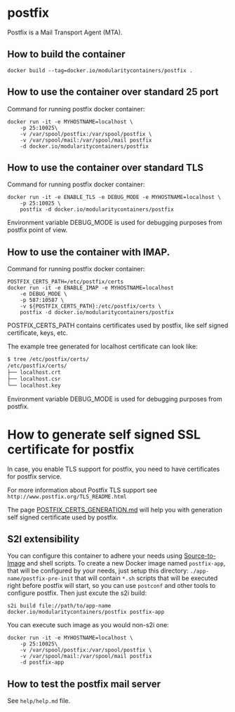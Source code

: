 # postfix
Postfix is a Mail Transport Agent (MTA).

## How to build the container

```docker build --tag=docker.io/modularitycontainers/postfix .```

## How to use the container over standard 25 port

Command for running postfix docker container:

```
docker run -it -e MYHOSTNAME=localhost \
    -p 25:10025\
    -v /var/spool/postfix:/var/spool/postfix \
    -v /var/spool/mail:/var/spool/mail postfix
    -d docker.io/modularitycontainers/postfix
```

## How to use the container over standard TLS

Command for running postfix docker container:
```
docker run -it -e ENABLE_TLS -e DEBUG_MODE -e MYHOSTNAME=localhost \
    -p 25:10025 \
    postfix -d docker.io/modularitycontainers/postfix
```

Environment variable DEBUG_MODE is used for debugging purposes
from postfix point of view.

## How to use the container with IMAP.

Command for running postfix docker container:
```
POSTFIX_CERTS_PATH=/etc/postfix/certs
docker run -it -e ENABLE_IMAP -e MYHOSTNAME=localhost
    -e DEBUG_MODE \
    -p 587:10587 \
    -v ${POSTFIX_CERTS_PATH}:/etc/postfix/certs \
    postfix -d docker.io/modularitycontainers/postfix
```
POSTFIX_CERTS_PATH contains certificates used by postfix, like self signed certificate, keys, etc.

The example tree generated for localhost certificate can look like:
```bash
$ tree /etc/postfix/certs/
/etc/postfix/certs/
├── localhost.crt
├── localhost.csr
└── localhost.key

```

Environment variable DEBUG_MODE is used for debugging purposes from postfix.

# How to generate self signed SSL certificate for postfix

In case, you enable TLS support for postfix, you need to have certificates for postfix service.

For more information about Postfix TLS support see `http://www.postfix.org/TLS_README.html`

The page [POSTFIX_CERTS_GENERATION.md](/POSTFIX_CERTS_GENERATION.md) will help you with generation self signed certificate used by postfix.

## S2I extensibility
You can configure this container to adhere your needs using [Source-to-Image](https://github.com/openshift/source-to-image) and shell scripts. To create a new Docker image named  `postfix-app`, that will be configured by your needs, just setup this directory: `./app-name/postfix-pre-init` that will contain `*.sh` scripts that will be executed right before postfix will start, so you can use `postconf` and other tools to configure postfix. Then just excute the s2i build:
```
s2i build file://path/to/app-name docker.io/modularitycontainers/postfix postfix-app
```
You can execute such image as you would non-s2i one:
```
docker run -it -e MYHOSTNAME=localhost \
    -p 25:10025\
    -v /var/spool/postfix:/var/spool/postfix \
    -v /var/spool/mail:/var/spool/mail postfix
    -d postfix-app
```
## How to test the postfix mail server

See `help/help.md` file.
